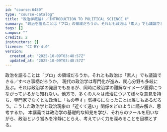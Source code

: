 ```yaml
---
id: "course:6480"
type: "course-catalog"
title: "政治学概論Ⅱ ／INTRODUCTION TO POLITICAL SCIENCE Ⅱ"
summary: "政治を語ることは「プロ」の領域だろうか。それとも政治は「素人」でも議論できる／すべき事柄だろうか。 現代の政治学は専門化が進み、関心分野も多岐に及ぶ。それは政治学の発展でもあるが、同時に政治学の難解なイメージ獲得につながっているかも知れない…"
tags: []
campus: ""
credits: 2
instructors: []
license: "CC-BY-4.0"
version:
  created_at: "2025-10-09T03:48:57Z"
  updated_at: "2025-10-09T03:48:57Z"
---
```

政治を語ることは「プロ」の領域だろうか。それとも政治は「素人」でも議論できる／すべき事柄だろうか。 現代の政治学は専門化が進み、関心分野も多岐に及ぶ。それは政治学の発展でもあるが、同時に政治学の難解なイメージ獲得につながっているかも知れない。他方で、多くの人々は政治について様々な意見を持ち、専門家でなくとも政治に「もの申す」気持ちになったことは誰しもあるだろう。こうした政治学と政治現象の「近くて遠い」関係をどのように読み解き、思考するか。 本講義では政治学の基礎的な知見を学び、それらのツールを用いながら、政治という営みを冷静にとらえ、考えていく力を深めることを目標とする。
